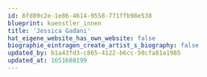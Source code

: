 ```yaml
---
id: 6fd89c2e-1e86-4614-9558-771ffb98e538
blueprint: kuenstler_innen
title: 'Jessica Gadani'
hat_eigene_website_has_own_website: false
biographie_eintragen_create_artist_s_biography: false
updated_by: b1a43fd3-c865-4122-b6cc-50cfa81a1985
updated_at: 1651688199
---
```


